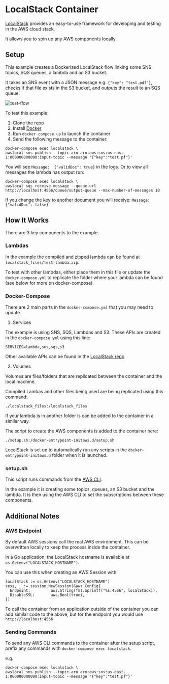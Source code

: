 # LocalStack Container

[LocalStack](https://github.com/localstack/localstack) provides an easy-to-use framework for developing and testing in the AWS cloud stack.

It allows you to spin up any AWS components locally.

## Setup

This example creates a Dockerized LocalStack flow linking some SNS topics, SQS queues, a lambda and an S3 bucket.

It takes an SNS event with a JSON message e.g. `{"key": "test.pdf"}`, checks if that file exists in the S3 bucket, and outputs the result to an SQS queue.

![test-flow](https://user-images.githubusercontent.com/67937058/86827733-fd257680-c057-11ea-9a56-ba9b4f861038.png)

To test this example:

1. Clone the repo
2. Install [Docker](https://www.docker.com/)
3. Run `docker-compose up` to launch the container
4. Send the following message to the container:

```
docker-compose exec localstack \
awslocal sns publish --topic-arn arn:aws:sns:us-east-1:000000000000:input-topic --message '{"key":"test.pf"}'
```

You will see `Message:  {"validDoc": true}` in the logs. Or to view all messages the lambda has output run:

```
docker-compose exec localstack \
awslocal sqs receive-message --queue-url http://localhost:4566/queue/output-queue --max-number-of-messages 10
```

If you change the key to another document you will receive: `Message:  {"validDoc": false}`

## How It Works

There are 3 key components to the example.

### Lambdas

In the example the compiled and zipped lambda can be found at `localstack_files/test-lambda.zip`.

To test with other lambdas, either place them in this file or update the `docker-compose.yml` to replicate the folder where your lambda can be found (see below for more on docker-compose).

### Docker-Compose

There are 2 main parts in the `docker-compose.yml` that you may need to update.

1. Services

The example is using SNS, SQS, Lambdas and S3. These APIs are created in the `docker-compose.yml` using this line:

```
SERVICES=lambda,sns,sqs,s3
```

Other available APIs can be found in the [LocalStack repo](https://github.com/localstack/localstack)

2. Volumes

Volumes are files/folders that are replicated between the container and the local machine.

Compiled Lambas and other files being used are being replicated using this command:

```
./localstack_files:/localstack_files
```

If your lambda is in another folder is can be added to the container in a similar way.

The script to create the AWS components is added to the container here:

```
./setup.sh:/docker-entrypoint-initaws.d/setup.sh
```

LocalStack is set up to automatically run any scripts in the `docker-entrypoint-initaws.d` folder when it is launched.

### setup.sh

This script runs commands from the [AWS CLI](https://aws.amazon.com/cli/).

In the example it is creating some topics, queues, an S3 bucket and the lambda. It is then using the AWS CLI to set the subscriptions between these components.

## Additional Notes

### AWS Endpoint

By default AWS sessions call the real AWS environment. This can be overwritten locally to keep the process inside the container.

In a Go application, the LocalStack hostname is available at `os.Getenv("LOCALSTACK_HOSTNAME")`.

You can use this when creating an AWS Session with:

```
localStack := os.Getenv("LOCALSTACK_HOSTNAME")
sess, _ := session.NewSession(&aws.Config{
  Endpoint:         aws.String(fmt.Sprintf("%s:4566", localStack)),
  DisableSSL:       aws.Bool(true),
})
```

To call the container from an application outside of the container you can add similar code to the above, but for the endpoint you would use `http://localhost:4566`

### Sending Commands

To send any AWS CLI commands to the container after the setup script, prefix any commands with `docker-compose exec localstack`.

e.g.
```
docker-compose exec localstack \
awslocal sns publish --topic-arn arn:aws:sns:us-east-1:000000000000:input-topic --message '{"key":"test.pf"}'
```
